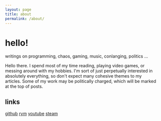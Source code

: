 ```yaml
---
layout: page
title: about
permalink: /about/
---
```


# hello!

writings on programming, chaos, gaming, music, conlanging, politics ...

Hello there. I spend most of my time reading, playing video games, or messing around with my hobbies. I'm sort of just perpetually interested in absolutely everything, so don't expect many cohesive themes to my articles. Some of my work may be politically charged, which will be marked at the top of posts.


## links

[github](https://github.com/cyclowns)
[rym](https://rateyourmusic.com/~cyclowns)
[youtube](https://www.youtube.com/channel/UCD0NMqR0UVqaHgmXYs5ezDw?view_as=subscriber)
[steam](https://steamcommunity.com/id/cyclowns)